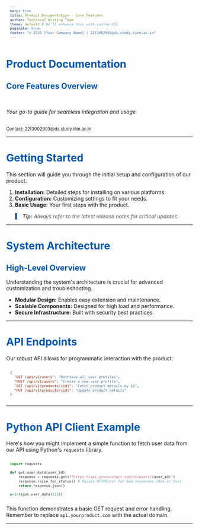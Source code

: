 ```yaml
---
marp: true
title: Product Documentation - Core Features
author: Technical Writing Team
theme: default # We'll enhance this with custom CSS
paginate: true
footer: "© 2025 [Your Company Name] | 22f3002903@ds.study.iitm.ac.in"
---
```


<style>
  /* Custom Marp Theme Specification */
  section {
    background-color: #f0f8ff; /* AliceBlue background */
    color: #333; /* Dark grey text */
    font-family: Arial, sans-serif;
    padding: 40px; /* Add some padding */
  }
  h1,
  h2,
  h3 {
    color: #0056b3; /* Dark blue headings */
  }
  a {
    color: #007bff; /* Blue links */
  }
  blockquote {
    border-left: 5px solid #0056b3;
    padding-left: 15px;
    color: #555;
    font-style: italic;
  }
  pre {
    background-color: #e9ecef; /* Light grey for code blocks */
    border-radius: 5px;
    padding: 10px;
    font-size: 0.8em;
  }
</style>

<!-- _class: lead -->
# Product Documentation

## Core Features Overview

<br/>
<p><i>Your go-to guide for seamless integration and usage.</i></p>
<br/>
<small>Contact: 22f3002903@ds.study.iitm.ac.in</small>

---

<!-- _backgroundColor: #e6f7ff -->
<!-- _color: #003366 -->
# Getting Started

This section will guide you through the initial setup and configuration of our product.

1.  **Installation:** Detailed steps for installing on various platforms.
2.  **Configuration:** Customizing settings to fit your needs.
3.  **Basic Usage:** Your first steps with the product.

> **Tip:** Always refer to the latest release notes for critical updates.

---

<!-- _background-image: url('https://via.placeholder.com/1200x800/87CEEB/FFFFFF?text=Product+Architecture+Diagram') -->
<!-- You would replace the placeholder URL with your actual image URL -->
<!-- For a local image, you'd push it to GitHub and use a relative path like: url('../images/architecture.png') -->
<!-- _background-opacity: 0.6 -->
<!-- _color: #333 -->
# System Architecture

## High-Level Overview

Understanding the system's architecture is crucial for advanced customization and troubleshooting.

*   **Modular Design:** Enables easy extension and maintenance.
*   **Scalable Components:** Designed for high load and performance.
*   **Secure Infrastructure:** Built with security best practices.

---

# API Endpoints

Our robust API allows for programmatic interaction with the product.

```json
{
  "GET /api/v1/users": "Retrieve all user profiles",
  "POST /api/v1/users": "Create a new user profile",
  "GET /api/v1/products/{id}": "Fetch product details by ID",
  "PUT /api/v1/products/{id}": "Update product details"
}
```
---

# Python API Client Example

Here's how you might implement a simple function to fetch user data from our API using Python's `requests` library.

```python
import requests

def get_user_data(user_id):
    response = requests.get(f"https://api.yourproduct.com/v1/users/{user_id}")
    response.raise_for_status() # Raises HTTPError for bad responses (4xx or 5xx)
    return response.json()

print(get_user_data(123))
```

This function demonstrates a basic GET request and error handling. Remember to replace `api.yourproduct.com` with the actual domain.

---
